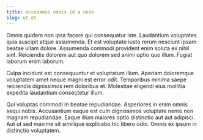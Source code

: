```yaml
---
title: accusamus omnis id a unde
slug: ut et
---
```


Omnis quidem non ipsa facere qui consequatur iste. Laudantium voluptates quia suscipit atque assumenda. Et est voluptate iusto rerum nesciunt ipsam beatae ullam dolore. Assumenda commodi provident enim soluta ex nihil sint. Reiciendis dolorem aut quo dolorem sed animi optio quo illum. Fugiat laborum enim laborum.

Culpa incidunt est consequuntur et voluptatum illum. Aperiam doloremque voluptatem amet neque magni est error odit. Temporibus minima saepe reiciendis dignissimos rem doloribus et. Molestiae eligendi eius mollitia expedita laudantium consectetur illum.

Qui voluptas commodi in beatae repudiandae. Asperiores in enim omnis sequi nobis. Accusantium eaque est cum dignissimos voluptate nemo non magnam repudiandae. Eaque illum maiores optio distinctio aut aut adipisci. Aut ut sed maxime sit similique explicabo hic libero odio. Omnis ex ipsum in distinctio voluptatem.
